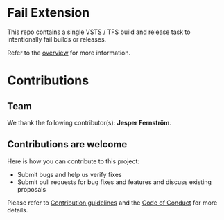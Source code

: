 # Fail Extension
This repo contains a single VSTS / TFS build and release task to intentionally fail builds or releases. 

Refer to the [overview](/src/Docs/overview.md) for more information.

# Contributions #

## Team ##

We thank the following contributor(s): **Jesper Fernström**.

## Contributions are welcome ##

Here is how you can contribute to this project:  

- Submit bugs and help us verify fixes  
- Submit pull requests for bug fixes and features and discuss existing proposals   

Please refer to [Contribution guidelines](src/Docs/CONTRIBUTING.md) and the [Code of Conduct](src/Docs/CODE_OF_CONDUCT.md) for more details.